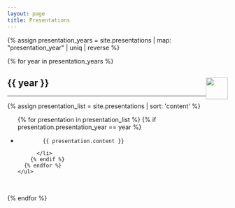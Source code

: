```yaml
---
layout: page
title: Presentations
---
```


{% assign presentation_years = site.presentations | map: "presentation_year" | uniq | reverse %}

{% for year in presentation_years %}

  <h2 data-toggle="collapse" data-target="#{{ year }}">
    {{ year }}
    <img class="icon_rotation" src="{{ site.url }}/assets/0-expand_on.png" style="float:right;width:50px;height:50px" data-toggle="collapse" data-target="#{{ year }}" />
  </h2>
  <hr>
  <div id="{{ year }}" class="collapse in">
    {% assign presentation_list = site.presentations | sort: 'content' %}
    <ul>
      {% for presentation in presentation_list %}
        {% if presentation.presentation_year == year %}
          <li>

            {{ presentation.content }}

          </li>
        {% endif %}
      {% endfor %}
    </ul>
  </div>
  <br>

{% endfor %}

<script>
$(document).ready(function(){
  $('.icon_rotation').on({
    'click': function () {
      var origsrc = $(this).attr('src');
      var src = '';
      if (origsrc == '{{ site.url }}/assets/0-expand_off.png') src = '{{ site.url }}/assets/0-expand_on.png';
      if (origsrc == '{{ site.url }}/assets/0-expand_on.png') src = '{{ site.url }}/assets/0-expand_off.png';
      $(this).attr('src', src);
    }
  });
});
</script>
